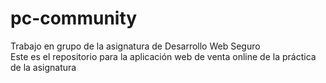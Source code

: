 # pc-community
Trabajo en grupo de la asignatura de Desarrollo Web Seguro<br>Este es el repositorio para la aplicación web de venta online de la práctica de la asignatura
